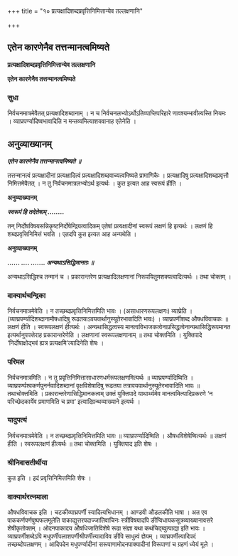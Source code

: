 +++
title = "१० प्रत्यक्षादिशब्दप्रवृत्तिनिमित्तान्येव तल्लक्षणानि"

+++


## एतेन कारणेनैव तत्तन्मानत्वमिष्यते

**प्रत्यक्षादिशब्दप्रवृत्तिनिमित्तान्येव तल्लक्षणानि**

**एतेन कारणेनैव तत्तन्मानत्वमिष्यते**

### **सुधा**

निर्वचनमात्रमेवैतत् प्रत्यक्षादिशब्दानाम् । न च निर्वचनलभ्योऽर्थोऽतिव्याप्तिपरिहारे णावश्यम्भावीत्यस्ति नियमः । व्याघ्रपर्ण्यादिष्वभावादिति न मन्तव्यमित्याशयवानाह एतेनेति ।

## **अनुव्याख्यानम्**

***एतेन कारणेनैव तत्तन्मानत्वमिष्यते ॥***

तत्तन्मानत्वं प्रत्यक्षादीनां प्रत्यक्षादित्वं प्रत्यक्षादिशब्दवाच्यत्वमिष्यते प्रामाणिकैः । प्रत्यक्षादिषु प्रत्यक्षादिशब्दप्रवृत्तौ निमित्तमेवैतत् । न तु निर्वचनमात्रलभ्योऽर्थ इत्यर्थः । कुत इत्यत आह स्वरूपं हीति ।

**अनुव्याख्यानम्**

***स्वरूपं हि तदेतेषाम् ........***

तन् निर्दोषविषयसन्निकृष्टनिर्दोषेन्द्रियत्वादिकम् एतेषां प्रत्यक्षादीनां स्वरूपं लक्षणं हि इत्यर्थः । लक्षणं हि शब्दप्रवृत्तिनिमित्तं भवति । एतदपि कुत इत्यत आह अन्यथेति ।

**अनुव्याख्यानम्**

***...... .... ....... अन्यथाऽसिद्धिमानतः ॥***

अन्यथाऽसिद्धिश्च तन्मानं च । प्रकारान्तरेण प्रत्यक्षादिलक्षणानां निरूपयितुमशक्यत्वादित्यर्थः । तथा चोक्तम् ।

### **वाक्यार्थचन्द्रिका**

निर्वचनमात्रमेवेति । न तच्छब्दप्रवृत्तिनिमित्तमिति भावः । (असाधारणरूपलक्षणः) व्याघ्रेति । (व्याघ्रपर्ण्यादिशब्दानामौषधादिषु रूढतयाऽवयवार्थानुस्यूतेरभावादिति भावः) । व्याघ्रपर्णीशब्द औषधविवाचकः ॥ लक्षणं हीति । स्वरूपलक्षणं हीत्यर्थः । अन्यथासिद्धत्वस्य मानत्वविभाजकत्वेनाप्रसिद्धत्वेनान्यथासिद्धिरूपमानत इत्यर्थानुपपत्तेराह प्रकारान्तरेणेति । लक्षणानां स्वरूपलक्षणानाम् ॥ तथा चोक्तमिति । युक्तिपादे ‘निर्दोषाक्षोद्भवं ह्यत्र प्रत्यक्षमि’त्यादिनेति शेषः ।

### **परिमल** 

निर्वचनमात्रमिति । न तु प्रवृत्तिनिमित्तासाधारणधर्मरूपलक्षणमित्यर्थः ॥ व्याघ्रपर्ण्यादिष्विति । व्याघ्रपर्ण्यश्वकर्णपुनर्नवादिशब्दानां वृक्षविशेषादिषु रूढतया तत्रावयवार्थानुस्यूतेरभावादिति भावः ॥ तथाचोक्तमिति । प्रकारान्तरेणासिद्धिमानकत्वम् उक्तं युक्तिपादे याथार्थ्यमेव मानत्वमित्यादिप्रकरणे ‘न परिच्छेदकार्येव प्रमाणमिति च प्रमा’ इत्यादिग्रन्थव्याख्याने इत्यर्थः ।

### **यादुपत्यं**

निर्वचनमात्रमेवेति । न तच्छब्दप्रवृत्तिनिमित्तमिति भावः ॥ व्याघ्रपर्ण्यादिष्विति । औषधविशेषेष्वित्यर्थः ॥ लक्षणं हीति । स्वरूपलक्षणं हीत्यर्थः ॥ तथा चोक्तमिति । युक्तिपाद इति शेषः ।

### **श्रीनिवासतीर्थीया**

कुत इति । इदं प्रवृत्तिनिमित्तमिति शेषः ।

### **वाक्यार्थरत्नमाला**

औषधविवाचक इति । चटकीव्याघ्रपर्णी स्यादित्यभिधानम् । आण्डवी औडलकीति भाषा । अत एव पाककर्णपर्णपुष्पफलमूलेति पाकाद्युत्तरपदाज्जातिवाचिनः स्त्रीविषयादपि ङीप्विधायकसूत्रव्याख्यानावसरे शेषीकृतोक्तम् । ओदनपाकादय औषधिजातिविशेषे रूढा संज्ञा यथा कथंचिद्य्वुत्पाद्या इति भावः । व्याघ्रपर्णीशब्देऽपि मधुपर्णीपलाशपर्णीश्रीपर्णीत्यादाविव ङीपि साधुत्वं ज्ञेयम् । व्याघ्रपर्णीत्यादिपदं तच्छब्दोपलक्षणम् । आदिपदेन मधुपर्ण्यादीनां सरूपाणामोदनपाक्यादीनां विरूपाणां च ग्रहणं ध्येयं मूले ।

